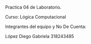 Practica 04 de Laboratorio. 

Curso: Lógica Computacional 

Integrantes del equipo y No De Cuenta: 

López Diego Gabriela      318243485

